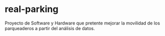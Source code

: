 # real-parking
Proyecto de Software y Hardware que pretente mejorar la movilidad de los parqueaderos a partir del análisis de datos.
